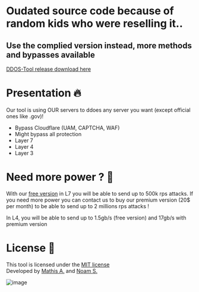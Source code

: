 <h1>Oudated source code because of random kids who were reselling it..</h1>
<h2>Use the complied version instead, more methods and bypasses available</h2>

[DDOS-Tool release download here](https://github.com/MatDvlp/DDoS-Tools/releases/tag/stable)

# Presentation 🔥
Our tool is using OUR servers to ddoes any server you want (except official ones like .gov)!
- Bypass Cloudflare (UAM, CAPTCHA, WAF)
- Might bypass all protection
- Layer 7
- Layer 4
- Layer 3

# Need more power ? 💎
With our [free version](https://github.com/MatDvlp/DDoS-Tools/releases/tag/stable) in L7 you will be able to send up to 500k rps attacks.
If you need more power you can contact us to buy our premium version (20$ per month) to be able to send up to 2 millions rps attacks !

In L4, you will be able to send up to 1.5gb/s (free version) and 17gb/s with premium version

# License 📝
This tool is licensed under the [MIT license]() <br>
Developed by [Mathis A.](https://github.com/matdvlp) and [Noam S.](https://nothing.fr/)<br>

![image](https://user-images.githubusercontent.com/64200318/235465169-bddadbf2-f991-48aa-bf99-dfde98ee5229.png)
